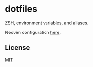 # dotfiles
ZSH, environment variables, and aliases.

Neovim configuration [here](https://github.com/phrazzld/neovim-config).

## License
[MIT](https://opensource.org/licenses/MIT)
